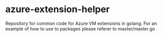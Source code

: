 # azure-extension-helper
Repository for common code for Azure VM extensions in golang.
For an example of how to use to packages please referer to master/master.go
